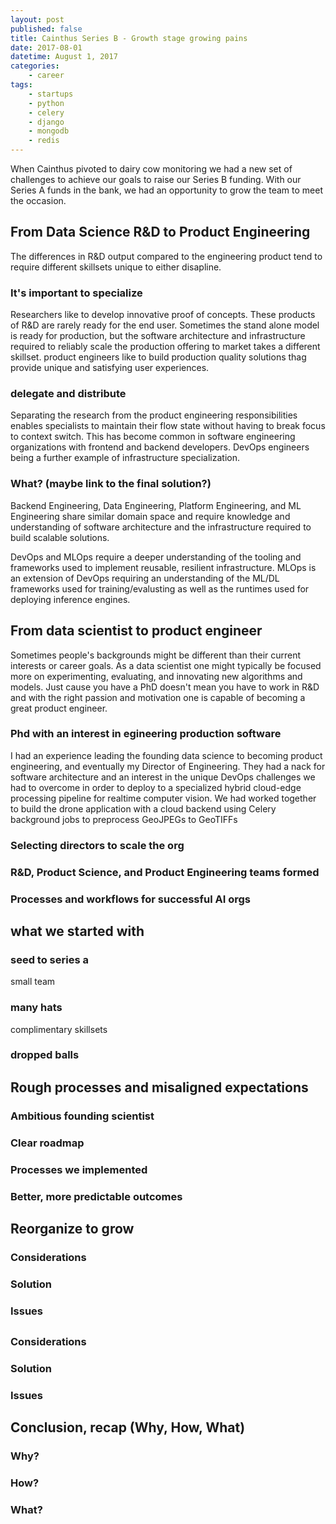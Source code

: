 ```yaml
---
layout: post
published: false
title: Cainthus Series B - Growth stage growing pains
date: 2017-08-01
datetime: August 1, 2017
categories:
    - career
tags:
    - startups
    - python
    - celery
    - django
    - mongodb
    - redis
---
```

When Cainthus pivoted to dairy cow monitoring we had a new set of challenges to achieve our goals to raise our Series B funding. 
With our Series A funds in the bank, we had an opportunity to grow the team to meet the occasion. 
## From Data Science R&D to Product Engineering 
The differences in R&D output compared to the engineering product tend to require different skillsets unique to either disapline.
### It's important to specialize
Researchers like to develop innovative proof of concepts. These products of R&D are rarely ready for the end user. 
Sometimes the stand alone model is ready for production, but the software architecture and infrastructure required to reliably scale the production offering to market takes a different skillset. 
product engineers like to build production quality solutions thag provide unique and satisfying user experiences.
### delegate and distribute
Separating the research from the product engineering responsibilities enables specialists to maintain their flow state without having to break focus to context switch. 
This has become common in software engineering organizations with frontend and backend developers. DevOps engineers being a further example of infrastructure specialization. 
### What? (maybe link to the final solution?)
Backend Engineering, Data Engineering, Platform Engineering, and ML Engineering share similar domain space and require knowledge and understanding of software architecture and the infrastructure required to build scalable solutions. 

DevOps and MLOps require a deeper understanding of the tooling and frameworks used to implement reusable, resilient infrastructure. 
MLOps is an extension of DevOps requiring an understanding of the ML/DL frameworks used for training/evalusting as well as the runtimes used for deploying inference engines. 
## From data scientist to product engineer
Sometimes people's backgrounds might be different than their current interests or career goals. As a data scientist one might typically be focused more on experimenting, evaluating, and innovating new algorithms and models. Just cause you have a PhD doesn't mean you have to work in R&D and with the right passion and motivation one is capable of becoming a great product engineer.
### Phd with an interest in egineering production software
I had an experience leading the founding data science to becoming product engineering, and eventually my Director of Engineering. They had a nack for software architecture and an interest in the unique DevOps challenges we had to overcome in order to deploy to a specialized hybrid cloud-edge processing pipeline for realtime computer vision. We had worked together to build the drone application with a cloud backend using Celery background jobs to preprocess GeoJPEGs to GeoTIFFs
### Selecting directors to scale the org
### R&D, Product Science, and Product Engineering teams formed
### Processes and workflows for successful AI orgs
## what we started with
### seed to series a
small team
### many hats
complimentary skillsets
### dropped balls

## Rough processes and misaligned expectations 
### Ambitious founding scientist 
### Clear roadmap
### Processes we implemented
### Better, more predictable outcomes
## Reorganize to grow
### Considerations
### Solution
### Issues
## 
### Considerations
### Solution
### Issues
## Conclusion, recap (Why, How, What)
### Why?
### How?
### What?
